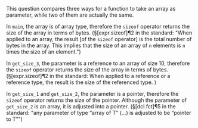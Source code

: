 This question compares three ways for a function to take an array as parameter, while two of them are actually the same.

In `main`, the array is of array type, therefore the `sizeof` operator returns the size of the array in terms of bytes. (§[expr.sizeof]¶2 in the standard: "When applied to an array, the result [of the `sizeof` operator] is the total number of bytes in the array. This implies that the size of an array of `n` elements is `n` times the size of an element.")

In `get_size_3`, the parameter is a reference to an array of size 10, therefore the `sizeof` operator returns the size of the array in terms of bytes. (§[expr.sizeof]¶2 in the standard: When applied to a reference or a reference type, the result is the size of the referenced type. )

In `get_size_1` and `get_size_2`, the parameter is a pointer, therefore the `sizeof` operator returns the size of the pointer. Although the parameter of `get_size_2` is an array, it is adjusted into a  pointer. (§[dcl.fct]¶5 in the standard: "any parameter of type “array of T” (...) is adjusted to be “pointer to T”")
